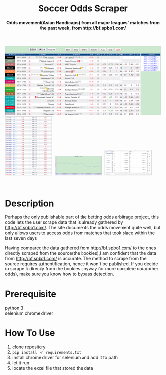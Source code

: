 <h1 align="center">
  Soccer Odds Scraper
  <br>
</h1>

<h4 align="center">
  Odds movement(Asian Handicaps) from all major leagues' matches from the past week, from http://bf.spbo1.com/
</h4>

<br>
<p align="left">
<img src="demo/site.png"/>
<img src="demo/odds.png" width="150" style="margin-right:5px; border: 1px solid #ccc;" />
<img src="demo/trend.png" width="150" style="margin-right:5px; border: 1px solid #ccc;" />
<img src="demo/result.png" width="150" style="margin-right:5px; border: 1px solid #ccc;" />
</p>
<br>

# Description
Perhaps the only publishable part of the betting odds arbitrage project, this code lets the user scrape data that is already gathered by http://bf.spbo1.com/. The site documents the odds movement quite well, but only allows users to access odds from matches that took place within the last seven days

Having compared the data gathered from http://bf.spbo1.com/ to the ones directly scraped from the source(the bookies),I am confident that the data from http://bf.spbo1.com/ is accurate. The method to scrape from the source requires authentification, hence it won't be published. If you decide to scrape it directly from the bookies anyway for more complete data(other odds), make sure you know how to bypass detection.

# Prerequisite
python 3<br>
selenium chrome driver

# How To Use
1. clone repository
2. `pip install -r requirements.txt`
3. install chrome driver for selenium and add it to path
3. let it run
4. locate the excel file that stored the data
